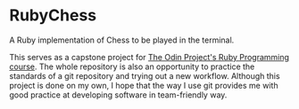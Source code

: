 # RubyChess
A Ruby implementation of Chess to be played in the terminal.

This serves as a capstone project for [The Odin Project's Ruby Programming course](https://www.theodinproject.com/paths/full-stack-ruby-on-rails/courses/ruby-programming). The whole repository is also an opportunity to practice the standards of a git repository and trying out a new workflow. Although this project is done on my own, I hope that the way I use git provides me with good practice at developing software in team-friendly way.